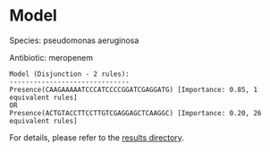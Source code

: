 
# Model

Species: pseudomonas aeruginosa

Antibiotic: meropenem

```
Model (Disjunction - 2 rules):
------------------------------
Presence(CAAGAAAAATCCCATCCCCGGATCGAGGATG) [Importance: 0.85, 1 equivalent rules]
OR
Presence(ACTGTACCTTCCTTGTCGAGGAGCTCAAGGC) [Importance: 0.20, 26 equivalent rules]

```

For details, please refer to the [results directory](../../../../../results/scm_b/pseudomonas%20aeruginosa/meropenem/repeat_5/).

